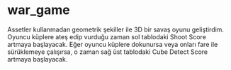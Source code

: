 # war_game
Assetler kullanmadan geometrik şekiller ile 3D bir savaş oyunu geliştirdim.
Oyuncu küplere ateş edip vurduğu zaman sol tablodaki Shoot Score artmaya başlayacak.
Eğer oyuncu küplere dokunursa veya onları fare ile sürüklemeye çalışırsa, o zaman sağ üst tablodaki Cube Detect Score artmaya başlayacak.
